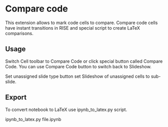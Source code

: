 Compare code
============

This extension allows to mark code cells to compare. Compare code cells have instant transitions in RISE and special script to create LaTeX comparisons.

Usage
-----

Switch Cell toolbar to Compare Code or click special button called Compare Code. You can use Compare Code button to switch back to Slideshow.

Set unassigned slide type button set Slideshow of unassigned cells to sub-slide.

Export
------

To convert notebook to LaTeX use ipynb_to_latex.py script.

ipynb_to_latex.py file.ipynb